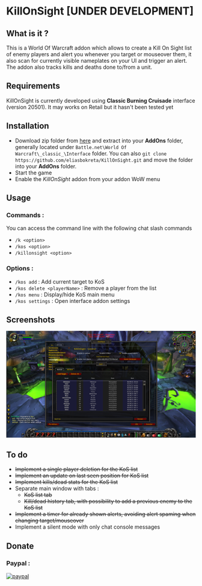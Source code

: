 # KillOnSight [UNDER DEVELOPMENT]

## What is it ?
This is a World Of Warcraft addon which allows to create a Kill On Sight list of enemy players and alert you whenever you target or mouseover them, it also scan for currently visible nameplates on your UI and trigger an alert.
The addon also tracks kills and deaths done to/from a unit.

## Requirements
KillOnSight is currently developed using **Classic Burning Cruisade** interface (version 20501). It may works on Retail but it hasn't been tested yet

## Installation
- Download zip folder from [here](https://github.com/eliasbokreta/KillOnSight/archive/refs/heads/main.zip) and extract into your **AddOns** folder, generally located under  `Battle.net\World Of Warcraft\_classic_\Interface` folder.
You can also `git clone https://github.com/eliasbokreta/KillOnSight.git` and move the folder into your **AddOns** folder.
- Start the game
- Enable the *KillOnSight* addon from your addon WoW menu


## Usage
### Commands :
You can access the command line with the following chat slash commands
- `/k <option>`
- `/kos <option>`
- `/killonsight <option>`

### Options :
- `/kos add` : Add current target to KoS
- `/kos delete <playerName>` : Remove a player from the list
- `/kos menu` : Display/hide KoS main menu
- `/kos settings` : Open interface addon settings

## Screenshots
![](.github/kosaddon.png)


## To do
- <s>Implement a single player deletion for the KoS list</s>
- <s>Implement an update on last seen position for KoS list</s>
- <s>Implement kills/dead stats for the KoS list</s>
- Separate main window with tabs :
    - <s>KoS list tab</s>
    - <s>Kill/dead history tab, with possibility to add a previous enemy to the KoS list</s>
- <s>Implement a timer for already shown alerts, avoiding alert spaming when changing target/mouseover</s>
- Implement a silent mode with only chat console messages

## Donate
### Paypal :
[![paypal](https://www.paypalobjects.com/en_US/FR/i/btn/btn_donateCC_LG.gif)](https://www.paypal.com/donate?hosted_button_id=Z77GXAPHXMC48)

